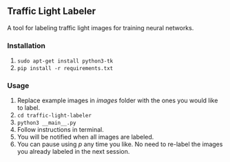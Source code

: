 ## Traffic Light Labeler
A tool for labeling traffic light images for training neural networks.


### Installation
1. `sudo apt-get install python3-tk`
2. `pip install -r requirements.txt `


### Usage
1. Replace example images in _images_ folder with the ones you would like to label.
2. `cd traffic-light-labeler`
3. `python3 __main__.py`
4. Follow instructions in terminal.
5. You will be notified when all images are labeled.
6. You can pause using _p_ any time you like. No need to re-label the images you already labeled in the next session.